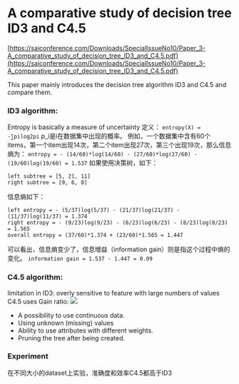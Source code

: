 # A comparative study of decision tree ID3 and C4.5
 [https://saiconference.com/Downloads/SpecialIssueNo10/Paper_3-A_comparative_study_of_decision_tree_ID3_and_C4.5.pdf](https://saiconference.com/Downloads/SpecialIssueNo10/Paper_3-A_comparative_study_of_decision_tree_ID3_and_C4.5.pdf) 

This paper mainly introduces the decision tree algorithm ID3 and C4.5 and compare them.

### ID3 algorithm:
Entropy is basically a measure of uncertainty
定义：
`entropy(X) = -∑pilog2pi`
p_i是i在数据集中出现的概率。
例如，一个数据集中含有60个items，第一个item出现14次，第二个item出现27次，第三个出现19次，那么信息熵为：
`entropy = - (14/60)*log(14/60) - (27/60)*log(27/60) - (19/60)log(19/60) = 1.537`
如果使用决策树，如下：
```
left subtree = [5, 21, 11]
right subtree = [9, 6, 8]
```
信息熵如下：
```
left entropy = - (5/37)log(5/37) - (21/37)log(21/37) - (11/37)log(11/37) = 1.374
right entropy = - (9/23)log(9/23) - (6/23)log(6/23) - (8/23)log(8/23) = 1.565
overall entropy = (37/60)*1.374 + (23/60)*1.565 = 1.447
```
可以看出，信息熵变少了，信息增益（information gain）则是指这个过程中熵的变化。
`information gain = 1.537 - 1.447 = 0.09`

### C4.5 algorithm: 
limitation in ID3: overly sensitive to feature with large numbers of values
C4.5 uses Gain ratio:
![](https://tva1.sinaimg.cn/large/006y8mN6gy1g72lrvkjioj30r00jcad9.jpg)
* A possibility to use continuous data. 
* Using unknown (missing) values 
* Ability to use attributes with different weights. 
* Pruning the tree after being created.

### Experiment
在不同大小的dataset上实验，准确度和效率C4.5都高于ID3
